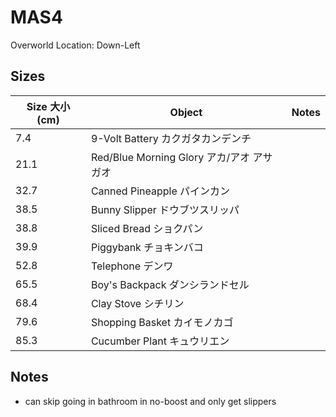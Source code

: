 # MAS4

Overworld Location: Down-Left

Sizes
---
| Size 大小 (cm) | Object                                    | Notes |
| -------------- | ----------------------------------------- | ----- |
| 7.4            | 9-Volt Battery カクガタカンデンチ         |       |
| 21.1           | Red/Blue Morning Glory アカ/アオ アサガオ |       |
| 32.7           | Canned Pineapple パインカン               |       |
| 38.5           | Bunny Slipper ドウブツスリッパ            |       |
| 38.8           | Sliced Bread ショクパン                   |       |
| 39.9           | Piggybank チョキンバコ                    |       |
| 52.8           | Telephone デンワ                          |       |
| 65.5           | Boy's Backpack ダンシランドセル           |       |
| 68.4           | Clay Stove シチリン                       |       |
| 79.6           | Shopping Basket カイモノカゴ              |       |
| 85.3           | Cucumber Plant キュウリエン               |       |

Notes
---
- can skip going in bathroom in no-boost and only get slippers